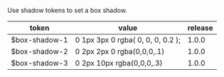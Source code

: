 Use shadow tokens to set a box shadow.

<table>
    <thead>
        <tr>
            <th>token</th>
            <th>value</th>
            <th>release</th>
        </tr>
    </thead>
    <tbody>
        <tr>
            <td>$box-shadow-1</td>
            <td>0 1px 3px 0 rgba( 0, 0, 0, 0.2 );</td>
            <td>1.0.0</td>
        </tr>
        <tr>
            <td>$box-shadow-2</td>
            <td>0 2px 2px 0 rgba(0,0,0,.1)</td>
            <td>1.0.0</td>
        </tr>
        <tr>
            <td>$box-shadow-3</td>
            <td>0 2px 10px rgba(0,0,0,.3)</td>
            <td>1.0.0</td>
        </tr>
    </tbody>
</table>